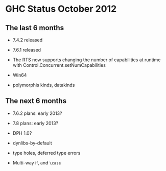 # GHC Status October 2012

## The last 6 months

- 7.4.2 released

- 7.6.1 released

- The RTS now supports changing the number of capabilities at runtime with Control.Concurrent.setNumCapabilities

- Win64

- polymorphis kinds, datakinds

## The next 6 months

- 7.6.2 plans: early 2013?

- 7.8 plans: early 2013?

- DPH 1.0?

- dynlibs-by-default

- type holes, deferred type errors

- Multi-way if, and `\case`